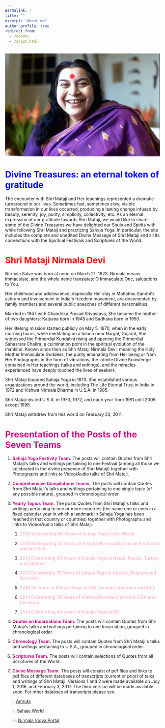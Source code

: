 ```yaml
---
permalink: /
title: ""
excerpt: "About me"
author_profile: true
redirect_from: 
  - /about/
  - /about.html
---
```


![PICTURE 1](/images/HHShriMatajiNirmalDevi.jpg)

**<font color="blue">Divine Treasures: an eternal token of gratitude</font>**
======

The encounter with Shri Mataji and Her teachings represented a dramatic turnaround in our lives. Sometimes fast, sometimes slow, visible transformation in our lives occurred, producing a lasting change infused by beauty, serenity, joy, purity, simplicity, collectivity, etc. As an eternal expression of our gratitude towards Shri Mataji, we would like to share some of the Divine Treasures we have delighted our Souls and Spirits with while following Shri Mataji and practicing Sahaja Yoga. In particular, the site includes the complete and unedited Divine Message of Shri Mataji and all its connections with the Spiritual Festivals and Scriptures of the World.


**<font color="red">Shri Mataji Nirmala Devi</font>**
======

Nirmala Salve was born at noon on March 21, 1923. Nirmala means immaculate, and the whole name translates: O Immaculate One, salutations to You.

Her childhood and adolescence, especially Her stay in Mahatma Gandhi's ashram and involvement in India's freedom movement, are documented by family members and several public speeches of different personalities. 

Married in 1947 with Chandrika Prasad Srivastava, She became the mother of two daughters: Kalpana born in 1948 and Sadhana born in 1950. 

Her lifelong mission started publicly on May 5, 1970, when in the early morning hours, while meditating on a beach near Nargol, Gujarat, She witnessed the Primordial Kundalini rising and opening the Primordial Sahasrara Chakra, a culmination point in the spiritual evolution of the mankind. Known since then as Shri Mataji Nirmala Devi, meaning the Holy Mother Immaculate Goddess, the purity emanating from Her being or from Her Photographs in the form of vibrations, the infinite Divine Knowledge contained in Her teachings (talks and writings), and the miracles experienced have deeply touched the lives of seekers. 

Shri Mataji founded Sahaja Yoga in 1970. She established various organizations around the world, including The Life Eternal Trust in India in 1972 and Vishwa Nirmala Dharma in U.S.A. in 1985. 

Shri Mataji visited U.S.A. in 1970, 1972, and each year from 1981 until 2006 except 1998. 

Shri Mataji withdrew from this world on February 23, 2011. 

**<font color="mediumvioletred">Presentation of the Posts of the Seven Teams</font>**
======

1. **<font color="mediumvioletred">Sahaja Yoga Festivity Team.</font>** The posts will contain Quotes from  Shri Mataji's talks and writings pertaining to one Festival (among all those we celebrated in the divine presence of Shri Mataji) together with Photographs and links to Video/Audio talks of Shri Mataji.  

2. **<font color="mediumvioletred">Comprehensive Compilations Teams.</font>** The posts will contain Quotes from  Shri Mataji's talks and writings pertaining to one single topic (of any possible nature), grouped in chronological order.  

3. **<font color="mediumvioletred">Yearly Topics Team.</font>** The posts Quotes from  Shri Mataji's talks and writings pertaining to one or more countries (the same one or ones in a fixed calendar year in which a landmark in Sahaja Yoga has been reached in that  country or countries) together with Photographs and links to Video/Audio talks of Shri Mataji.  

    1. **<font color="pink">2020 Celebrating 50 Years of Sahaja Yoga in the World</font>**

    2. **<font color="pink">2020 Celebrating 35 Years of Vishwa Nirmala Dharma in the World and in U.S.A.</font>**

    3. **<font color="pink">2019 Celebrating 30 Years of Sahaja Yoga in Nepal, Russia, Turkey and Ukraine</font>**

    4. **<font color="pink">2017 Celebrating 35 Years of Sahaja Yoga in Austria, Belgium and Germany</font>**

    5. **<font color="pink">2016 35 Years of Sahaja Yoga in USA, Canada, Australia and Italy</font>**

    6. **<font color="pink">2015 Celebrating 30 Years of Vishwa Nirmala Dharma in USA and the world</font>**

    7. **<font color="pink">2014 Celebrating 40 years of Sahaja Yoga in UK</font>**

4. **<font color="mediumvioletred">Quotes on Incarnations Team.</font>** The posts will contain Quotes from  Shri Mataji's talks and writings pertaining to one Incarnation, grouped in chronological order. 

5. **<font color="mediumvioletred">Chronology Team.</font>** The posts will contain Quotes from  Shri Mataji's talks and writings pertaining to U.S.A., grouped in chronological order.  

6. **<font color="mediumvioletred">Scriptures Team.</font>** The posts will contain selections of Quotes from all Scriptures of the World.

7. **<font color="mediumvioletred">Divine Message Team.</font>** The posts will consist of pdf files and links to pdf files of different databases of transcripts (current or prior) of talks and writings of Shri Mataji. Versions 1 and 2 were made available on July 1, 2016. and February 3, 2017. The third version will be made available soon. For other databses of transcripts please see 


    i. <a href="https://www.amruta.org/transcripts-and-translations/"> Amruta</a>

    ii. <a href="https://library.sahajaworld.org/"> Sahaja World</a>

    iii. <a href="https://www.nirmalavidya.org/en/"> Nirmala Vidya Portal</a>



